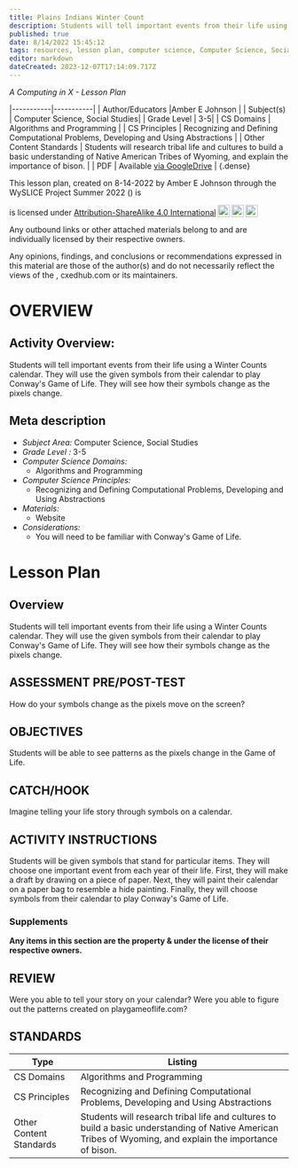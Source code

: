 ```yaml
---
title: Plains Indians Winter Count
description: Students will tell important events from their life using a Winter Counts calendar. They will use the given symbols from their calendar to play Conway's Game of Life. They will see how their symbols change as the pixels change.
published: true
date: 8/14/2022 15:45:12
tags: resources, lesson plan, computer science, Computer Science, Social Studies 
editor: markdown
dateCreated: 2023-12-07T17:14:09.717Z
---
```

*A Computing in X - Lesson Plan*

|-----------|-----------|
| Author/Educators |Amber E Johnson |
| Subject(s) | Computer Science, Social Studies|
| Grade Level | 3-5|
| CS Domains | Algorithms and Programming |
| CS Principles | Recognizing and Defining Computational Problems, Developing and Using Abstractions |
| Other Content Standards | Students will research tribal life and cultures to build a basic understanding of Native American Tribes of Wyoming, and explain the importance of bison. | 
| PDF | Available [via GoogleDrive]() |
{.dense}






This lesson plan, created on 8-14-2022 by Amber E Johnson through the  WySLICE Project Summer 2022 () is  <p xmlns:cc="http://creativecommons.org/ns#" >  is licensed under <a href="http://creativecommons.org/licenses/by-sa/4.0/?ref=chooser-v1" target="_blank" rel="license noopener noreferrer" style="display:inline-block;">Attribution-ShareAlike 4.0 International<img style="height:22px!important;margin-left:3px;vertical-align:text-bottom;" src="https://mirrors.creativecommons.org/presskit/icons/cc.svg?ref=chooser-v1"><img style="height:22px!important;margin-left:3px;vertical-align:text-bottom;" src="https://mirrors.creativecommons.org/presskit/icons/by.svg?ref=chooser-v1"><img style="height:22px!important;margin-left:3px;vertical-align:text-bottom;" src="https://mirrors.creativecommons.org/presskit/icons/sa.svg?ref=chooser-v1"></a></p>


Any outbound links or other attached materials belong to and are individually licensed by their respective owners. 


Any opinions, findings, and conclusions or recommendations expressed in this material are those of the author(s) and do not necessarily reflect the views of the , cxedhub.com or its maintainers.


# OVERVIEW
## Activity Overview:  
Students will tell important events from their life using a Winter Counts calendar. They will use the given symbols from their calendar to play Conway's Game of Life. They will see how their symbols change as the pixels change.
## Meta description
+ *Subject Area:* Computer Science, Social Studies 
+ *Grade Level :* 3-5 
+ *Computer Science Domains:*
   + Algorithms and Programming
+ *Computer Science Principles:*
   + Recognizing and Defining Computational Problems, Developing and Using Abstractions
+ *Materials:* 
   + Website
+ *Considerations:*
   + You will need to be familiar with Conway's Game of Life.


# Lesson Plan
## Overview
Students will tell important events from their life using a Winter Counts calendar. They will use the given symbols from their calendar to play Conway's Game of Life. They will see how their symbols change as the pixels change.
## ASSESSMENT PRE/POST-TEST
How do your symbols change as the pixels move on the screen?
## OBJECTIVES
Students will be able to see patterns as the pixels change in the Game of Life.


## CATCH/HOOK
Imagine telling your life story through symbols on a calendar.


## ACTIVITY INSTRUCTIONS
Students will be given symbols that stand for particular items. They will choose one important event from each year of their life. First, they will make a draft by drawing on a piece of paper. Next, they will paint their calendar on a paper bag to resemble a hide painting. Finally, they will choose symbols from their calendar to play Conway's Game of Life.


### Supplements
**Any items in this section are the property & under the license of their respective owners.**






## REVIEW
Were you able to tell your story on your calendar? Were you able to figure out the patterns created on playgameoflife.com?
## STANDARDS        
| Type | Listing | 
|-----------|-----------|
| CS Domains  | Algorithms and Programming|
| CS Principles   | Recognizing and Defining Computational Problems, Developing and Using Abstractions|
| Other Content Standards | Students will research tribal life and cultures to build a basic understanding of Native American Tribes of Wyoming, and explain the importance of bison.  |